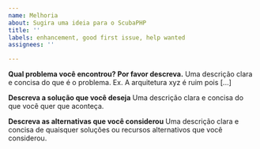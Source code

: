 ```yaml
---
name: Melhoria
about: Sugira uma ideia para o ScubaPHP
title: ''
labels: enhancement, good first issue, help wanted
assignees: ''

---
```


**Qual problema você encontrou? Por favor descreva.**
Uma descrição clara e concisa do que é o problema. Ex. A arquitetura xyz é ruim pois [...]

**Descreva a solução que você deseja**
Uma descrição clara e concisa do que você quer que aconteça. 

**Descreva as alternativas que você considerou**
Uma descrição clara e concisa de quaisquer soluções ou recursos alternativos que você considerou.
